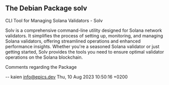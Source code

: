 ## The Debian Package solv

CLI Tool for Managing Solana Validators - Solv

Solv is a comprehensive command-line utility designed for Solana network
validators. It simplifies the process of setting up, monitoring, and
managing Solana validators, offering streamlined operations and enhanced
performance insights. Whether you're a seasoned Solana validator or just
getting started, Solv provides the tools you need to ensure optimal validator
operations on the Solana blockchain.

Comments regarding the Package

-- kaien <info@epics.dev> Thu, 10 Aug 2023 10:50:16 +0200
